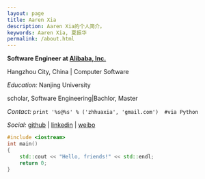 ```yaml
---
layout: page
title: Aaren Xia
description: Aaren Xia的个人简介。
keywords: Aaren Xia, 夏振华
permalink: /about.html
---
```


**Software Engineer at [Alibaba, Inc.](http://www.zhifubao.com)**

Hangzhou City, China | Computer Software
  
*Education:* Nanjing University

scholar, Software Engineering|Bachlor, Master

*Contact:* `print '%s@%s' % ('zhhuaxia', 'gmail.com')  #via Python`

*Social:*  [github](http://github.com/assertion) | [linkedin](http://www.linkedin.com/in/) | [weibo](http://weibo.com/zhenhuaxia) 
    
```c++
#include <iostream>
int main()
{
	std::cout << "Hello, friends!" << std::endl;
	return 0;
}
```
